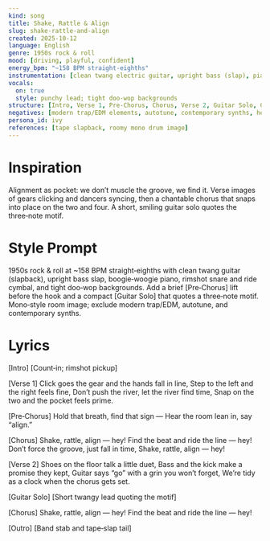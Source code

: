 ```yaml
---
kind: song
title: Shake, Rattle & Align
slug: shake-rattle-and-align
created: 2025-10-12
language: English
genre: 1950s rock & roll
mood: [driving, playful, confident]
energy_bpm: "~158 BPM straight‑eighths"
instrumentation: [clean twang electric guitar, upright bass (slap), piano (boogie‑woogie), drums (snare rimshots, ride), tenor sax]
vocals:
  on: true
  style: punchy lead; tight doo‑wop backgrounds
structure: [Intro, Verse 1, Pre‑Chorus, Chorus, Verse 2, Guitar Solo, Chorus, Outro]
negatives: [modern trap/EDM elements, autotune, contemporary synths, heavy distortion]
persona_id: ivy
references: [tape slapback, roomy mono drum image]
---
```


# Inspiration

Alignment as pocket: we don’t muscle the groove, we find it. Verse images of gears clicking and dancers syncing, then a chantable chorus that snaps into place on the two and four. A short, smiling guitar solo quotes the three‑note motif.

# Style Prompt

1950s rock & roll at ~158 BPM straight‑eighths with clean twang guitar (slapback), upright bass slap, boogie‑woogie piano, rimshot snare and ride cymbal, and tight doo‑wop backgrounds. Add a brief [Pre‑Chorus] lift before the hook and a compact [Guitar Solo] that quotes a three‑note motif. Mono‑style room image; exclude modern trap/EDM, autotune, and contemporary synths.

# Lyrics

[Intro]
[Count‑in; rimshot pickup]

[Verse 1]
Click goes the gear and the hands fall in line,
Step to the left and the right feels fine,
Don’t push the river, let the river find time,
Snap on the two and the pocket feels prime.

[Pre‑Chorus]
Hold that breath, find that sign —
Hear the room lean in, say “align.”

[Chorus]
Shake, rattle, align — hey!
Find the beat and ride the line — hey!
Don’t force the groove, just fall in time,
Shake, rattle, align — hey!

[Verse 2]
Shoes on the floor talk a little duet,
Bass and the kick make a promise they kept,
Guitar says “go” with a grin you won’t forget,
We’re tidy as a clock when the chorus gets set.

[Guitar Solo]
[Short twangy lead quoting the motif]

[Chorus]
Shake, rattle, align — hey!
Find the beat and ride the line — hey!

[Outro]
[Band stab and tape‑slap tail]

